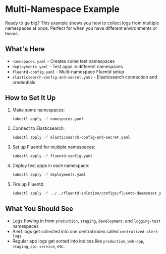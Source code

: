 # Multi-Namespace Example

Ready to go big? This example shows you how to collect logs from multiple namespaces at once. Perfect for when you have different environments or teams.

## What's Here
- `namespaces.yaml` - Creates some test namespaces
- `deployments.yaml` - Test apps in different namespaces
- `fluentd-config.yaml` - Multi-namespace Fluentd setup
- `elasticsearch-config-and-secret.yaml` - Elasticsearch connection and credentials

## How to Set It Up

1. Make some namespaces:
   ```bash
   kubectl apply -f namespaces.yaml
   ```

2. Connect to Elasticsearch:
   ```bash
   kubectl apply -f elasticsearch-config-and-secret.yaml
   ```

3. Set up Fluentd for multiple namespaces:
   ```bash
   kubectl apply -f fluentd-config.yaml
   ```

4. Deploy test apps in each namespace:
   ```bash
   kubectl apply -f deployments.yaml
   ```

5. Fire up Fluentd:
   ```bash
   kubectl apply -f ../../fluentd-solution/configs/fluentd-daemonset.yaml
   ```

## What You Should See
- Logs flowing in from `production`, `staging`, `development`, and `logging-test` namespaces
- Alert logs get collected into one central index called `centralized-alert-logs`
- Regular app logs get sorted into indices like `production_web-app`, `staging_api-service`, etc.